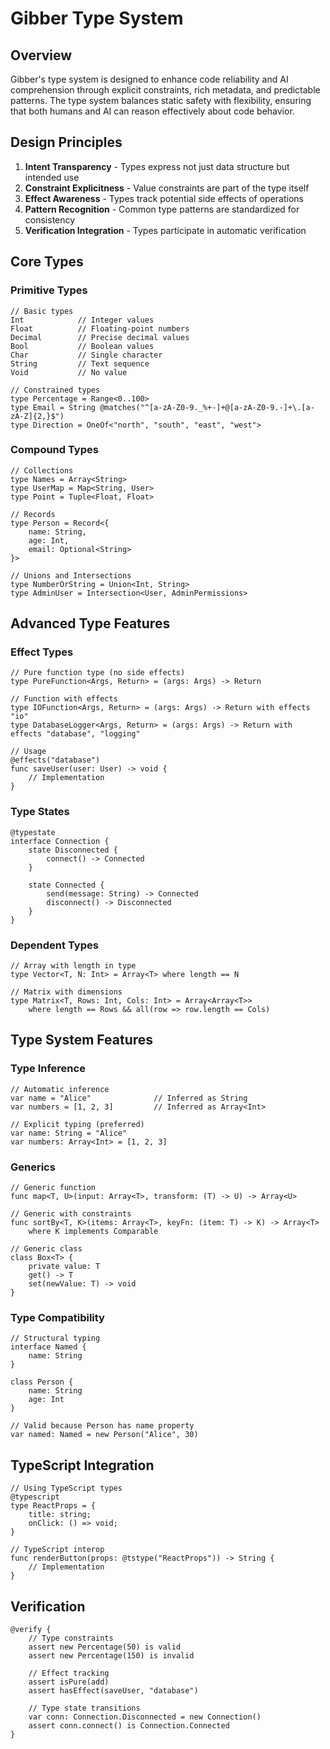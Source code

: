 # Gibber Type System

## Overview

Gibber's type system is designed to enhance code reliability and AI comprehension through explicit constraints, rich metadata, and predictable patterns. The type system balances static safety with flexibility, ensuring that both humans and AI can reason effectively about code behavior.

## Design Principles

1. **Intent Transparency** - Types express not just data structure but intended use
2. **Constraint Explicitness** - Value constraints are part of the type itself
3. **Effect Awareness** - Types track potential side effects of operations
4. **Pattern Recognition** - Common type patterns are standardized for consistency
5. **Verification Integration** - Types participate in automatic verification

## Core Types

### Primitive Types
```gibber
// Basic types
Int            // Integer values
Float          // Floating-point numbers
Decimal        // Precise decimal values
Bool           // Boolean values
Char           // Single character
String         // Text sequence
Void           // No value

// Constrained types
type Percentage = Range<0..100>
type Email = String @matches("^[a-zA-Z0-9._%+-]+@[a-zA-Z0-9.-]+\.[a-zA-Z]{2,}$")
type Direction = OneOf<"north", "south", "east", "west">
```

### Compound Types
```gibber
// Collections
type Names = Array<String>
type UserMap = Map<String, User>
type Point = Tuple<Float, Float>

// Records
type Person = Record<{
    name: String,
    age: Int,
    email: Optional<String>
}>

// Unions and Intersections
type NumberOrString = Union<Int, String>
type AdminUser = Intersection<User, AdminPermissions>
```

## Advanced Type Features

### Effect Types
```gibber
// Pure function type (no side effects)
type PureFunction<Args, Return> = (args: Args) -> Return

// Function with effects
type IOFunction<Args, Return> = (args: Args) -> Return with effects "io"
type DatabaseLogger<Args, Return> = (args: Args) -> Return with effects "database", "logging"

// Usage
@effects("database")
func saveUser(user: User) -> void {
    // Implementation
}
```

### Type States
```gibber
@typestate
interface Connection {
    state Disconnected {
        connect() -> Connected
    }
    
    state Connected {
        send(message: String) -> Connected
        disconnect() -> Disconnected
    }
}
```

### Dependent Types
```gibber
// Array with length in type
type Vector<T, N: Int> = Array<T> where length == N

// Matrix with dimensions
type Matrix<T, Rows: Int, Cols: Int> = Array<Array<T>> 
    where length == Rows && all(row => row.length == Cols)
```

## Type System Features

### Type Inference
```gibber
// Automatic inference
var name = "Alice"              // Inferred as String
var numbers = [1, 2, 3]         // Inferred as Array<Int>

// Explicit typing (preferred)
var name: String = "Alice"
var numbers: Array<Int> = [1, 2, 3]
```

### Generics
```gibber
// Generic function
func map<T, U>(input: Array<T>, transform: (T) -> U) -> Array<U>

// Generic with constraints
func sortBy<T, K>(items: Array<T>, keyFn: (item: T) -> K) -> Array<T>
    where K implements Comparable

// Generic class
class Box<T> {
    private value: T
    get() -> T
    set(newValue: T) -> void
}
```

### Type Compatibility
```gibber
// Structural typing
interface Named {
    name: String
}

class Person {
    name: String
    age: Int
}

// Valid because Person has name property
var named: Named = new Person("Alice", 30)
```

## TypeScript Integration
```gibber
// Using TypeScript types
@typescript
type ReactProps = {
    title: string;
    onClick: () => void;
}

// TypeScript interop
func renderButton(props: @tstype("ReactProps")) -> String {
    // Implementation
}
```

## Verification

```gibber
@verify {
    // Type constraints
    assert new Percentage(50) is valid
    assert new Percentage(150) is invalid
    
    // Effect tracking
    assert isPure(add)
    assert hasEffect(saveUser, "database")
    
    // Type state transitions
    var conn: Connection.Disconnected = new Connection()
    assert conn.connect() is Connection.Connected
}
``` 